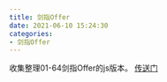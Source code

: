```yaml
---
title: 剑指Offer
date: 2021-06-10 15:24:30
categories:
- 剑指Offer
---
```

收集整理01-64剑指Offer的js版本。
[传送门](https://github.com/hccici/leetcode/tree/main/source/code/%E5%89%91%E6%8C%87offer)